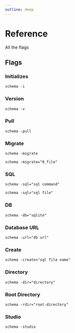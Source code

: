 ```yaml
---
outline: deep
---
```


# Reference
All the flags

## Flags

### Initializes
```shell
schema -i
```
### Version
```shell
schema -v 
```
### Pull
```shell
schema -pull
```
### Migrate
```shell
schema -migrate
```
```shell
schema -migrate="0_file"
```
### SQL
```shell
schema -sql="sql command"
```
```shell
schema -sql="sql file"
```
### DB
```shell
schema -db="sqlite"
```
### Database URL
```shell
schema -url="db url"
```
### Create
```shell
schema -create="sql file name"
```
### Directory
```shell
schema -dir="directory"
```
### Root Directory
```shell
schema -rdir="root-directory"
```
### Studio
```shell
schema -studio
```
